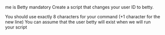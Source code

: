 me is Betty mandatory
Create a script that changes your user ID to betty.

You should use exactly 8 characters for your command (+1 character for the new line)
You can assume that the user betty will exist when we will run your script
